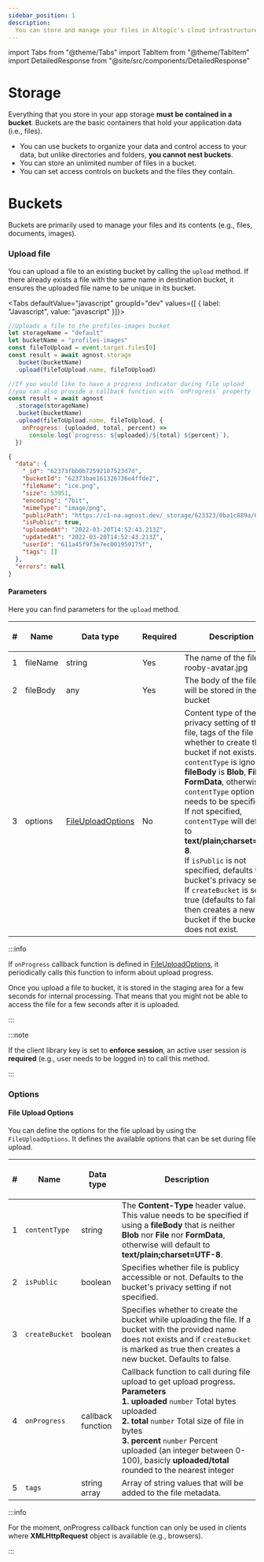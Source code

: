 ```yaml
---
sidebar_position: 1
description:
  You can store and manage your files in Altogic's cloud infrastructure.
---
```


import Tabs from "@theme/Tabs"
import TabItem from "@theme/TabItem"
import DetailedResponse from "@site/src/components/DetailedResponse"

# Storage

Everything that you store in your app storage **must be contained in a bucket**.
Buckets are the basic containers that hold your application data (i.e., files).

- You can use buckets to organize your data and control access to your data, but
  unlike directories and folders, **you cannot nest buckets**.
- You can store an unlimited number of files in a bucket.
- You can set access controls on buckets and the files they contain.

# Buckets

Buckets are primarily used to manage your files and its contents (e.g., files,
documents, images).

### Upload file

You can upload a file to an existing bucket by calling the `upload` method. If
there already exists a file with the same name in destination bucket, it ensures
the uploaded file name to be unique in its bucket.

<Tabs defaultValue="javascript" groupId="dev" values={[ { label: "Javascript", value: "javascript" }]}>


<TabItem value="javascript">


```js
//Uploads a file to the profiles-images bucket
let storageName = "default"
let bucketName = "profiles-images"
const fileToUpload = event.target.files[0]
const result = await agnost.storage
  .bucket(bucketName)
  .upload(fileToUpload.name, fileToUpload)

//If you would like to have a progress indicator during file upload
//you can also provide a callback function with `onProgress` property
const result = await agnost
  .storage(storageName)
  .bucket(bucketName)
  .upload(fileToUpload.name, fileToUpload, {
    onProgress: (uploaded, total, percent) =>
      console.log(`progress: ${uploaded}/${total} ${percent}`),
  })
```

</TabItem>


</Tabs>


<DetailedResponse title="Example response">


```json
{
  "data": {
    "_id": "62373fbb0b72592107523d7d",
    "bucketId": "62373bae161326736e4ffde2",
    "fileName": "ice.png",
    "size": 53951,
    "encoding": "7bit",
    "mimeType": "image/png",
    "publicPath": "https://c1-na.agnost.dev/_storage/623323/0ba1c889a/62373bae1/6132d",
    "isPublic": true,
    "uploadedAt": "2022-03-20T14:52:43.213Z",
    "updatedAt": "2022-03-20T14:52:43.213Z",
    "userId": "611a45f9f3e7ec001950175f",
    "tags": []
  },
  "errors": null
}
```

</DetailedResponse>


#### Parameters

Here you can find parameters for the `upload` method.

| #   | <p><strong>Name</strong></p> | <p><strong>Data type</strong></p>         | <p><strong>Required</strong></p> | <p><strong>Description </strong></p>                                                                                                                                                                                                                                                                                                                                                                                                                                                                                                            |
| --- | ---------------------------- | ----------------------------------------- | -------------------------------- | ----------------------------------------------------------------------------------------------------------------------------------------------------------------------------------------------------------------------------------------------------------------------------------------------------------------------------------------------------------------------------------------------------------------------------------------------------------------------------------------------------------------------------------------------- |
| 1   | fileName                     | string                                    | Yes                              | The name of the file e.g., rooby-avatar.jpg                                                                                                                                                                                                                                                                                                                                                                                                                                                                                                     |
| 2   | fileBody                     | any                                       | Yes                              | The body of the file that will be stored in the bucket                                                                                                                                                                                                                                                                                                                                                                                                                                                                                          |
| 3   | options                      | [FileUploadOptions](#file-upload-options) | No                               | Content type of the file, privacy setting of the file, tags of the file and whether to create the bucket if not exists. `contentType` is ignored, if **fileBody** is **Blob**, **File** or **FormData**, otherwise `contentType` option needs to be specified.<br/> If not specified, `contentType` will default to **text/plain;charset=UTF-8**. <br/> If `isPublic` is not specified, defaults to the bucket's privacy setting. If `createBucket` is set to true (defaults to false), then creates a new bucket if the bucket does not exist. |

:::info

If `onProgress` callback function is defined in
[FileUploadOptions](#file-upload-options), it periodically calls this function
to inform about upload progress.

Once you upload a file to bucket, it is stored in the staging area for a few
seconds for internal processing. That means that you might not be able to access
the file for a few seconds after it is uploaded.

:::

:::note

If the client library key is set to **enforce session**, an active user session
is **required** (e.g., user needs to be logged in) to call this method.

:::

### Options

#### File Upload Options

You can define the options for the file upload by using the `FileUploadOptions`.
It defines the available options that can be set during file upload.

| #   | <p><strong>Name</strong></p> | <p><strong>Data type</strong></p> | <p><strong>Description </strong></p>                                                                                                                                                                                                                                                                                                    |
| --- | ---------------------------- | --------------------------------- | --------------------------------------------------------------------------------------------------------------------------------------------------------------------------------------------------------------------------------------------------------------------------------------------------------------------------------------- |
| 1   | `contentType`                | string                            | The **Content-Type** header value. This value needs to be specified if using a **fileBody** that is neither **Blob** nor **File** nor **FormData**, otherwise will default to **text/plain;charset=UTF-8**.                                                                                                                             |
| 2   | `isPublic`                   | boolean                           | Specifies whether file is publicy accessible or not. Defaults to the bucket's privacy setting if not specified.                                                                                                                                                                                                                         |
| 3   | `createBucket`               | boolean                           | Specifies whether to create the bucket while uploading the file. If a bucket with the provided name does not exists and if `createBucket` is marked as true then creates a new bucket. Defaults to false.                                                                                                                               |
| 4   | `onProgress`                 | callback function                 | Callback function to call during file upload to get upload progress.<br/>**Parameters**<br/> **1. uploaded** `number` Total bytes uploaded <br/> **2. total** `number` Total size of file in bytes <br/> **3. percent** `number` Percent uploaded (an integer between 0-100), basicly **uploaded/total** rounded to the nearest integer |
| 5   | `tags`                       | string array                      | Array of string values that will be added to the file metadata.                                                                                                                                                                                                                                                                         |

:::info

For the moment, onProgress callback function can only be used in clients where
**XMLHttpRequest** object is available (e.g., browsers).

:::
